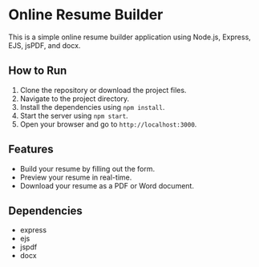 # Online Resume Builder

This is a simple online resume builder application using Node.js, Express, EJS, jsPDF, and docx.

## How to Run

1. Clone the repository or download the project files.
2. Navigate to the project directory.
3. Install the dependencies using `npm install`.
4. Start the server using `npm start`.
5. Open your browser and go to `http://localhost:3000`.

## Features

- Build your resume by filling out the form.
- Preview your resume in real-time.
- Download your resume as a PDF or Word document.

## Dependencies

- express
- ejs
- jspdf
- docx
